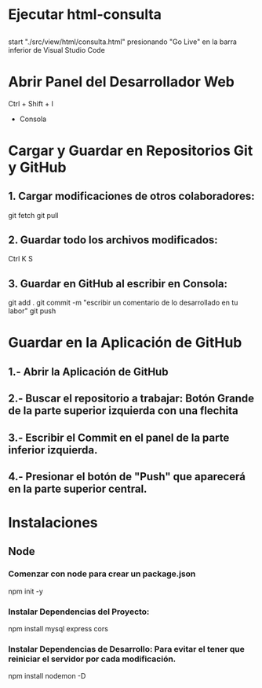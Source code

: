 # Ejecutar html-consulta
## 
start "./src/view/html/consulta.html"
presionando "Go Live" en la barra inferior de Visual Studio Code

# Abrir Panel del Desarrollador Web
Ctrl + Shift + I
- Consola

# Cargar y Guardar en Repositorios Git y GitHub
## 1. Cargar modificaciones de otros colaboradores:
git fetch
git pull
## 2. Guardar todo los archivos modificados:
Ctrl K S
## 3. Guardar en GitHub al escribir en Consola:
git add .
git commit -m "escribir un comentario de lo desarrollado en tu labor"
git push

# Guardar en la Aplicación de GitHub
## 1.- Abrir la Aplicación de GitHub
## 2.- Buscar el repositorio a trabajar: Botón Grande de la parte superior izquierda con una flechita
## 3.- Escribir el Commit en el panel de la parte inferior izquierda.
## 4.- Presionar el botón de "Push" que aparecerá en la parte superior central.

# Instalaciones
## Node
### Comenzar con node para crear un package.json
npm init -y

### Instalar Dependencias del Proyecto:
npm install mysql express cors

### Instalar Dependencias de Desarrollo: Para evitar el tener que reiniciar el servidor por cada modificación.
npm install nodemon -D
